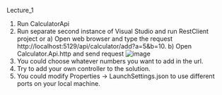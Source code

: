Lecture_1
1. Run CalculatorApi
2. Run separate second instance of Visual Studio and run RestClient project or
   a) Open web browser and type the request http://localhost:5129/api/calculator/add?a=5&b=10.
   b) Open Calculator.Api.http and send request
   ![image](https://github.com/user-attachments/assets/a7d126d9-c57f-4718-9f96-97aa2559044e)
4. You could choose whatever numbers you want to add in the url.
5. Try to add your own controller to the solution.
6. You could modify Properties -> LaunchSettings.json to use different ports on your local machine.

